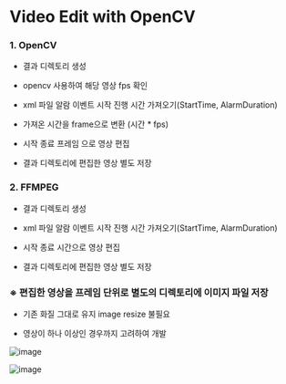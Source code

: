 # Video Edit with OpenCV


### 1. OpenCV 

 - 결과 디렉토리 생성 

 - opencv 사용하여 해당 영상 fps 확인

 - xml 파일 알람 이벤트 시작 진행 시간 가져오기(StartTime, AlarmDuration)

 - 가져온 시간을 frame으로 변환 (시간 * fps)

 - 시작 종료 프레임 으로 영상 편집

 - 결과 디렉토리에 편집한 영상 별도 저장


### 2. FFMPEG

 - 결과 디렉토리 생성 

 - xml 파일 알람 이벤트 시작 진행 시간 가져오기(StartTime, AlarmDuration)

 - 시작 종료 시간으로 영상 편집

 - 결과 디렉토리에 편집한 영상 별도 저장
 
 
 
 ### ※ 편집한 영상을 프레임 단위로 별도의 디렉토리에 이미지 파일 저장
 
  - 기존 화질 그대로 유지 image resize 불필요
  
  - 영상이 하나 이상인 경우까지 고려하여 개발



![image](https://user-images.githubusercontent.com/55525614/181683451-41d69086-210a-401b-93de-fd8156163ba0.png)

![image](https://user-images.githubusercontent.com/55525614/182744208-8cd472fa-99e2-412c-8c37-700031c3373f.png)
